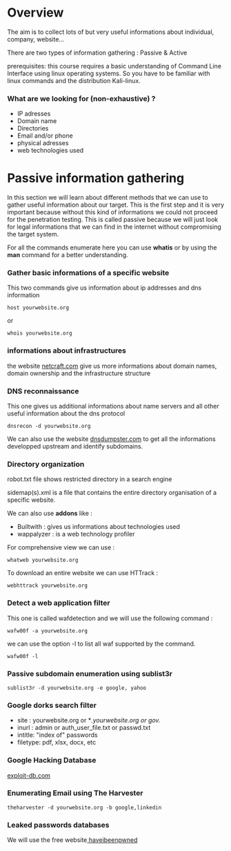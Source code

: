 # Overview
The aim is to collect lots of but very useful informations about individual, company, website...

There are two types of information gathering : Passive & Active

prerequisites: this course requires a basic understanding of Command Line Interface using linux operating systems. So you have to be familiar with linux commands and the distribution Kali-linux. 

### What are we looking for (non-exhaustive) ?

- IP adresses
- Domain name
- Directories
- Email and/or phone
- physical adresses
- web technologies used

# Passive information gathering
In this section we will learn about different methods that we can use to gather useful information about our target. This is the first step and it is very important because without this kind of informations we could not proceed for the penetration testing. This is called passive because we will just look for legal informations that we can find in the internet without compromising the target system. 

For all the commands enumerate here you can use **whatis** or by using the **man** command for a better understanding. 

### Gather basic informations of a specific website
This two commands give us information about ip addresses and dns information
```
host yourwebsite.org
```
or 
```
whois yourwebsite.org
```
### informations about infrastructures
the website [netcraft.com](https://netcraft.com) give us more informations about domain names, domain ownership and the infrastructure structure

### DNS reconnaissance
This one gives us additional informations about name servers and all other useful information about the dns protocol
```
dnsrecon -d yourwebsite.org
```
We can also use the website [dnsdumpster.com](https://dnsdumpster.com) to get all the informations developped upstream and identify subdomains. 

### Directory organization 
robot.txt file shows restricted directory in a search engine

sidemap(s).xml is a file that contains the entire directory organisation of a specific website.

We can also use **addons** like : 
- Builtwith : gives us informations about technologies used
- wappalyzer : is a web technology profiler

For comprehensive view we can use :
```
whatweb yourwebsite.org 
```
To download an entire website we can use HTTrack :
```
webhttrack yourwebsite.org
```
### Detect a web application filter 
This one is called wafdetection and we will use the following command :
```
wafw00f -a yourwebsite.org 
```
we can use the option -l to list all waf supported by the command.
```
wafw00f -l
```
### Passive subdomain enumeration using **sublist3r**
```
sublist3r -d yourwebsite.org -e google, yahoo
```
### Google dorks search filter
- site : yourwebsite.org or **.yourwebsite.org or gov.*
- inurl : admin or auth_user_file.txt or passwd.txt
- intitle: "index of" passwords
- filetype: pdf, xlsx, docx, etc

### Google Hacking Database
[exploit-db.com](https://exploit-db.com)

### Enumerating Email using The Harvester
```
theharvester -d yourwebsite.org -b google,linkedin
```

### Leaked passwords databases
We will use the free website[ haveibeenpwned](https://haveibeenpwned.com)

